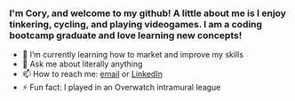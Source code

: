 ### I'm Cory, and welcome to my github! A little about me is I enjoy tinkering, cycling, and playing videogames. I am a coding bootcamp graduate and love learning new concepts! 

- 🌱 I’m currently learning how to market and improve my skills
- 💬 Ask me about literally anything
- 📫 How to reach me: [email](ctscofield@gmail.com) or [LinkedIn](https://www.linkedin.com/in/cory-scofield)
- ⚡ Fun fact: I played in an Overwatch intramural league

